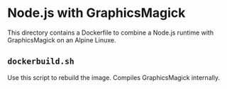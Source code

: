 # Node.js with GraphicsMagick
This directory contains a Dockerfile to combine a Node.js runtime with GraphicsMagick on an Alpine Linuxe.

## `dockerbuild.sh`
Use this script to rebuild the image. Compiles GraphicsMagick internally.

